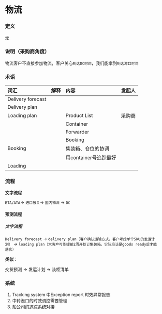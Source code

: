 # 物流

### 定义

无

### 说明（采购商角度）

物流客户不直接参加物流，客户关心`到达DC时间`，我们能拿到`到达港口时间`

### 术语

| 词汇 | 解释 | 内容 | 发起人 |
| :--- | :--- | :--- | :--- |
| Delivery forecast |  |  |  |
| Delivery plan |  |  |  |
| Loading plan |  | Product List | 采购商 |
|  |  | Container |  |
|  |  | Forwarder |  |
|  |  | Booking |  |
| Booking |  | 集装箱、仓位的协调 |  |
|  |  | 用container号追踪最好 |  |
| Loading |  |  |  |

### 流程

**文字流程**

`ETA/ATA`-&gt; `进口报关`-&gt; `国内物流` -&gt; `DC`

#### 预测流程

##### 文字流程

`Delivery forecast` -&gt; `delivery plan（客户确认运输方式，客户考虑单个SKU的发运计划）` -&gt; `loading plan（大客户可能提前2周开始订集装箱，实际应该是goods ready后才能落实）`

**类似**：

交货预测 -&gt; 发运计划 -&gt; 装柜清单

### 系统

1. Tracking system 中Exception report 时效异常报告
2. 中转港口的时效调控需要管理
3. 船公司的追踪系统对接



